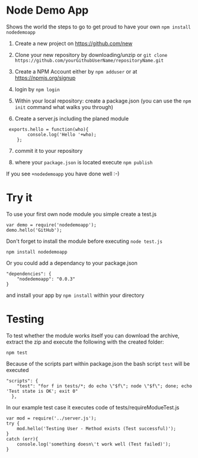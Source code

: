 # Node Demo App

Shows the world the steps to go to get proud to have your own ```npm install nodedemoapp```

1) Create a new project on https://github.com/new

2) Clone your new repository by downloading/unzip or
```git clone https://github.com/yourGithubUserName/repositoryName.git```

3) Create a NPM Account either by ```npm adduser``` or at https://npmjs.org/signup

4) login by ```npm login``` 

5) Within your local repository: create a package.json (you can use the ```npm init``` command what walks you through)

6) Create a server.js including the planed module
```
 exports.hello = function(who){
		console.log('Hello '+who);
	};
```

7) commit it to your repository 

8) where your ```package.json``` is located execute ```npm publish```

If you see ```+nodedemoapp``` you have done well :-)


# Try it

To use your first own node module you simple create a test.js
```
var demo = require('nodedemoapp');
demo.hello('GitHub');
```

Don't forget to install the module before executing ```node test.js```
```
npm install nodedemoapp
```

Or you could add a dependancy to your package.json
```
"dependencies": {
    "nodedemoapp": "0.0.3"
}

```
and install your app by ```npm install``` within your directory

# Testing

To test whether the module works itself you can download the archive, extract the zip and execute the following with the created folder:
```
npm test
```

Because of the scripts part within package.json the bash script ```test```
will be executed 
```
"scripts": {
    "test": "for f in tests/*; do echo \"$f\"; node \"$f\"; done; echo 'Test state is OK'; exit 0"
  },
```
In our example test case it executes code of tests/requireModueTest.js 
```
var mod = require('../server.js');
try {
	mod.hello('Testing User - Method exists (Test successful)');
}
catch (err){
	console.log('something doesn\'t work well (Test failed)');
}
```
